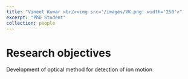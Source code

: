 ```yaml
---
title: "Vineet Kumar <br/><img src='/images/VK.png' width='250'>"
excerpt: "PhD Student"
collection: people
---
```


# Research objectives
Development of optical method for detection of ion motion

